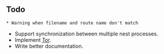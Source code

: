 
## Todo
	* Warning when filename and route name don't match
  * Support synchronization between multiple nest processes.
  * Implement [Tor](https://github.com/d-oliveros/node-cloak).
  * Write better documentation.
  